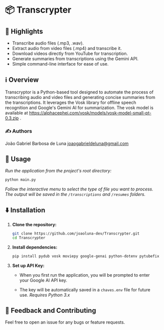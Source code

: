 # 📦 Transcrypter

## 🌟 Highlights

- Transcribe audio files (.mp3, .wav).
- Extract audio from video files (.mp4) and transcribe it.
- Download videos directly from YouTube for transcription.
- Generate summaries from transcriptions using the Gemini API.
- Simple command-line interface for ease of use.

## ℹ️ Overview

Transcryptor is a Python-based tool designed to automate the process of transcribing audio and video files and generating concise summaries from the transcriptions. It leverages the Vosk library for offline speech recognition and Google's Gemini AI for summarization. The vosk model is available at https://alphacephei.com/vosk/models/vosk-model-small-pt-0.3.zip .

### ✍️ Authors

João Gabriel Barbosa de Luna
joaogabrieldeluna@gmail.com

## 🚀 Usage

*Run the application from the project's root directory:*

```bash
python main.py
```

*Follow the interactive menu to select the type of file you want to process. The output will be saved in the `/transcriptions` and `/resumes` folders.*

## ⬇️ Installation

1. **Clone the repository:**
   
   ```bash
   git clone https://github.com/joaoluna-dev/Transcrypter.git
   cd Transcrypter
   ```

2. **Install dependencies:**
   
   ```bash
   pip install pydub vosk moviepy google-genai python-dotenv pytubefix
   ```
   
3. **Set up API Key:**
   
   - When you first run the application, you will be prompted to enter your Google AI API key.
   
   - The key will be automatically saved in a `chaves.env` file for future use.
     *Requires Python 3.x*

## 💭 Feedback and Contributing

Feel free to open an issue for any bugs or feature requests.
